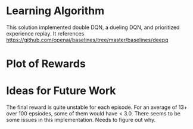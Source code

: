 # Learning Algorithm

This solution implemented double DQN, a dueling DQN, and prioritized experience replay. It references https://github.com/openai/baselines/tree/master/baselines/deepq

# Plot of Rewards



# Ideas for Future Work

The final reward is quite unstable for each episode. For an average of 13+ over 100 epsiodes, some of them would have < 3.0. There seems to be some issues in this implementation. Needs to figure out why.